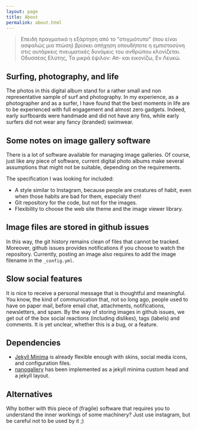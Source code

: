 ```yaml
---
layout: page
title: About
permalink: about.html 
---
```


> Επειδή πραγματικά η εξάρτηση από το "στιγμιότυπο" (που είναι ασφαλώς μια πτώση) βρίσκει απήχηση οπουδήποτε η εμπιστοσύνη στις αυτάρκεις πνευματικές δυνάμεις του ανθρώπου κλονίζεται. Οδυσσέας Ελύτης, Τα μικρά έψιλον: Απ- και εικονίζω, Εν Λευκώ.

## Surfing, photography, and life
The photos in this digital album stand for a rather small and non representative sample of surf and photography. In my experience, as a photographer and as a surfer, I have found that the best moments in life are to be experienced with full engagement and almost zero gadgets. Indeed, early surfboards were handmade and did not have any fins, while early surfers did not wear any fancy (branded) swimwear.

## Some notes on image gallery software
There is a lot of software available for managing image galleries. Of course, just like any piece of software, current digital photo albums make several assumptions that might not be suitable, depending on the requirements.

The specification I was looking for included:

* A style similar to Instagram, because people are creatures of habit, even when those habits are bad for them, especialy then!
* Git repository for the code, but not for the images.
* Flexibility to choose the web site theme and the image viewer library.

## Image files are stored in github issues
In this way, the git history remains clean of files that cannot be tracked. Moreover, github issues provides notifications if you choose to watch the repository. Currently, posting an image also requires to add the image filename in the `_config.yml`.

## Slow social features
It is nice to receive a personal message that is thoughtful and meaningful. You know, the kind of communication that, not so long ago, people used to have on paper mail, before email chat, attachments, notifications, newsletters, and spam. By the way of storing images in github issues, we get out of the box social reactions (including dislikes), tags (labels) and comments. It is yet unclear, whether this is a bug, or a feature.

## Dependencies

* [Jekyll Minima](https://github.com/jekyll/minima) is already flexible enough with skins, social media icons, and configuration files.
* [nanogallery](https://nanogallery2.nanostudio.org) has been implemented as a jekyll minima custom head and a jekyll layout.

## Alternatives

Why bother with this piece of (fragile) software that requires you to understand the inner workings of some machinery? Just use instagram, but be careful not to be used by it ;)



